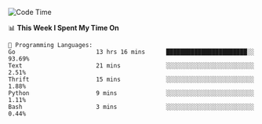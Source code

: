 <!--START_SECTION:waka-->
![Code Time](http://img.shields.io/badge/Code%20Time-314%20hrs%2035%20mins-blue)

📊 **This Week I Spent My Time On** 

```text
💬 Programming Languages: 
Go                       13 hrs 16 mins      ███████████████████████░░   93.69% 
Text                     21 mins             ░░░░░░░░░░░░░░░░░░░░░░░░░   2.51% 
Thrift                   15 mins             ░░░░░░░░░░░░░░░░░░░░░░░░░   1.88% 
Python                   9 mins              ░░░░░░░░░░░░░░░░░░░░░░░░░   1.11% 
Bash                     3 mins              ░░░░░░░░░░░░░░░░░░░░░░░░░   0.44%

```


<!--END_SECTION:waka-->